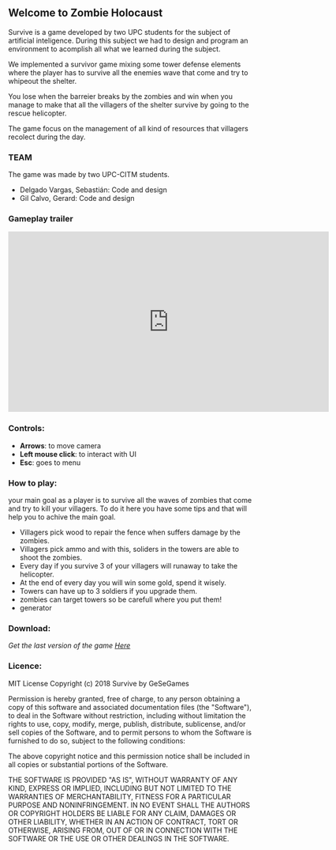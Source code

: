 ## Welcome to Zombie Holocaust

Survive is a game developed by two UPC students for the subject of artificial inteligence. During this subject we had to design and 
program an environment to acomplish all what we learned during the subject.

We implemented a survivor game mixing some tower defense elements where the player has to survive all the enemies wave that come and 
try to whipeout the shelter. 

You lose when the barreier breaks by the zombies and win when you manage to make that all the villagers of the shelter survive by going to the rescue helicopter. 

The game focus on the management of all kind of resources that villagers recolect during the day. 

### TEAM

The game was made by two UPC-CITM students.

- Delgado Vargas, Sebastián: Code and design
- Gil Calvo, Gerard: Code and design

### Gameplay trailer

<iframe align="center" width="650" height="365" src="https://www.youtube.com/embed/FZuUiyN7cbg" frameborder="0" allowfullscreen></iframe>

### Controls:

 - **Arrows**: to move camera
 - **Left mouse click**: to interact with UI
 - **Esc**: goes to menu
 
 
### How to play:

your main goal as a player is to survive all the waves of zombies that come and try to kill your villagers. To do it here you have some tips and that will help you to achive the main goal. 
 
 - Villagers pick wood to repair the fence when suffers damage by the zombies.
 - Villagers pick ammo and with this, soliders in the towers are able to shoot the zombies.
 - Every day if you survive 3 of your villagers will runaway to take the helicopter.
 - At the end of every day you will win some gold, spend it wisely.
 - Towers can have up to 3 soldiers if you upgrade them.
 - zombies can target towers so be carefull where you put them!
 - generator
 
 
### Download:

_Get the last version of the game [Here](https://www.google.com/)_

### Licence:
 
MIT License Copyright (c) 2018 Survive by GeSeGames

Permission is hereby granted, free of charge, to any person obtaining a copy
of this software and associated documentation files (the "Software"), to deal
in the Software without restriction, including without limitation the rights
to use, copy, modify, merge, publish, distribute, sublicense, and/or sell
copies of the Software, and to permit persons to whom the Software is
furnished to do so, subject to the following conditions:

The above copyright notice and this permission notice shall be included in all
copies or substantial portions of the Software.

THE SOFTWARE IS PROVIDED "AS IS", WITHOUT WARRANTY OF ANY KIND, EXPRESS OR
IMPLIED, INCLUDING BUT NOT LIMITED TO THE WARRANTIES OF MERCHANTABILITY,
FITNESS FOR A PARTICULAR PURPOSE AND NONINFRINGEMENT. IN NO EVENT SHALL THE
AUTHORS OR COPYRIGHT HOLDERS BE LIABLE FOR ANY CLAIM, DAMAGES OR OTHER
LIABILITY, WHETHER IN AN ACTION OF CONTRACT, TORT OR OTHERWISE, ARISING FROM,
OUT OF OR IN CONNECTION WITH THE SOFTWARE OR THE USE OR OTHER DEALINGS IN THE
SOFTWARE.


